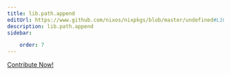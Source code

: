 ```yaml
---
title: lib.path.append
editUrl: https://www.github.com/nixos/nixpkgs/blob/master/undefined#L168C5
description: lib.path.append
sidebar:

    order: 7
---
```


<a href="https://www.github.com/nixos/nixpkgs/blob/master/undefined#L168C5">Contribute Now!</a>



